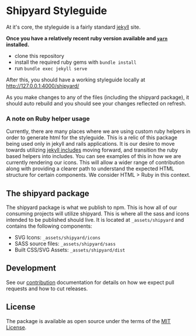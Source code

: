 # Shipyard Styleguide

At it's core, the styleguide is a fairly standard [jekyll](https://jekyllrb.com/) site.

**Once you have a relatively recent ruby version available and [`yarn`](https://yarnpkg.com) installed.**

  - clone this repository
  - install the required ruby gems with `bundle install`
  - run `bundle exec jekyll serve`

After this, you should have a working styleguide locally at http://127.0.0.1:4000/shipyard/

As you make changes to any of the files (including the shipyard package), it should auto rebuild and you should see your changes reflected on refresh.

### A note on Ruby helper usage

Currently, there are many places where we are using custom ruby helpers in order to generate html for the styleguide.  This is a relic of this package being used only in jekyll and rails applications.  It is our desire to move towards utilizing [jekyll includes](https://jekyllrb.com/docs/includes/) moving forward, and transition the ruby based helpers into includes.  You can see examples of this in how we are currently rendering our icons.  This will allow a wider range of contribution along with providing a clearer path to understand the expected HTML structure for certain components.  We consider HTML > Ruby in this context.

## The shipyard package

The shipyard package is what we publish to npm.  This is how all of our consuming projects will utilize shipyard.  This is where all the sass and icons intended to be published should live.  It is located at `_assets/shipyard` and contains the following components:

  - SVG Icons: `_assets/shipyard/icons`
  - SASS source files: `_assets/shipyard/sass`
  - Built CSS/SVG Assets: `_assets/shipyard/dist`

## Development

See our [contribution](CONTRIBUTING.md) documentation for details on how we expect pull requests and how to cut releases.

## License

The package is available as open source under the terms of the [MIT License](http://opensource.org/licenses/MIT).
